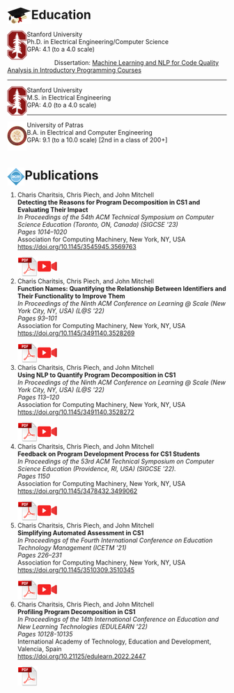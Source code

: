 <!--------------------------------------------->
<!---   E   D   U   C   A   T   I   O   N   --->
<!--------------------------------------------->
<h1>
    <img align="left" alt="Education" width="55px" src="https://github.com/charis/resources/blob/main/images/profile/education.png"/>Education
</h1>

<!--- P H. D. --->
<img align="left" alt="Stanford logo" width="45px" src="https://github.com/charis/resources/blob/main/images/profile/stanford.png"/>
Stanford University<br>
Ph.D. in Electrical Engineering/Computer Science<br>
GPA: 4.1 (to a 4.0 scale)<br>

&nbsp;&nbsp;&nbsp;&nbsp;&nbsp;&nbsp;&nbsp;&nbsp;&nbsp;&nbsp;&nbsp;&nbsp;&nbsp;&nbsp;&nbsp;&nbsp;Dissertation: [Machine Learning and NLP for Code Quality Analysis in Introductory Programming Courses](https://stacks.stanford.edu/file/druid:zm348cp2639/Dissertation_Charitsis-augmented.pdf)

- - -

<!--- M. S. --->
<img align="left" alt="Stanford logo" width="45px" src="https://github.com/charis/resources/blob/main/images/profile/stanford.png"/>
Stanford University<br>
M.S. in Electrical Engineering<br>
GPA: 4.0 (to a 4.0 scale)<br>

- - -

<!--- B. A. --->
<img align="left" alt="University of Patras logo" width="45px" src="https://github.com/charis/resources/blob/main/images/profile/university_of_patras.png"/>
University of Patras<br>
B.A. in Electrical and Computer Engineering<br>
GPA: 9.1 (to a 10.0 scale) [2nd in a class of 200+] <br>


<br>
<!--------------------------------------------------------->
<!---   P   U   B   L   I   C   A   T   I   O   N   S   --->
<!--------------------------------------------------------->
<h1>
    <img align="left" alt="ACM icon" width="40px" src="https://github.com/charis/resources/blob/main/images/profile/acm.png"/>Publications
</h1>

1. Charis Charitsis, Chris Piech, and John Mitchell<br>
   <b>Detecting the Reasons for Program Decomposition in CS1 and Evaluating Their Impact</b><br>
   <i>In Proceedings of the 54th ACM Technical Symposium on Computer Science Education (Toronto, ON, Canada) (SIGCSE '23)</i><br>
   <i>Pages 1014–1020</i><br>
   Association for Computing Machinery, New York, NY, USA<br>
   https://doi.org/10.1145/3545945.3569763

   [<img align="left" alt="pdf icon" width="45px" src="https://github.com/charis/resources/blob/main/images/profile/pdf.png"/>](https://dl.acm.org/doi/pdf/10.1145/3545945.3569763)
   [<img align="left" alt="video icon" width="45px" src="https://github.com/charis/resources/blob/main/images/profile/video.png"/>](https://www.youtube.com/watch?v=V3Xw3X1t-0E)
   <br><br>
   
2. Charis Charitsis, Chris Piech, and John Mitchell<br>
   <b>Function Names: Quantifying the Relationship Between Identifiers and Their Functionality to Improve Them</b><br>
   <i>In Proceedings of the Ninth ACM Conference on Learning @ Scale (New York City, NY, USA) (L@S '22)</i><br>
   <i>Pages 93–101</i><br>
   Association for Computing Machinery, New York, NY, USA<br>
   https://doi.org/10.1145/3491140.3528269

   [<img align="left" alt="pdf icon" width="45px" src="https://github.com/charis/resources/blob/main/images/profile/pdf.png"/>](https://dl.acm.org/doi/pdf/10.1145/3491140.3528269)
   [<img align="left" alt="video icon" width="45px" src="https://github.com/charis/resources/blob/main/images/profile/video.png"/>](https://www.youtube.com/watch?v=AAAiab8UY7M)
   <br><br>
   
3. Charis Charitsis, Chris Piech, and John Mitchell<br>
   <b>Using NLP to Quantify Program Decomposition in CS1</b><br>
   <i>In Proceedings of the Ninth ACM Conference on Learning @ Scale (New York City, NY, USA) (L@S '22)</i><br>
   <i>Pages 113–120</i><br>
   Association for Computing Machinery, New York, NY, USA<br>
   https://doi.org/10.1145/3491140.3528272

   [<img align="left" alt="pdf icon" width="45px" src="https://github.com/charis/resources/blob/main/images/profile/pdf.png"/>](https://dl.acm.org/doi/pdf/10.1145/3491140.3528272)
   [<img align="left" alt="video icon" width="45px" src="https://github.com/charis/resources/blob/main/images/profile/video.png"/>](https://www.youtube.com/watch?v=6BkIM3TUPQI)
   <br><br>

4. Charis Charitsis, Chris Piech, and John Mitchell<br>
   <b>Feedback on Program Development Process for CS1 Students</b><br>
   <i>In Proceedings of the 53rd ACM Technical Symposium on Computer Science Education (Providence, RI, USA) (SIGCSE '22).</i><br>
   <i>Pages 1150</i><br>
   Association for Computing Machinery, New York, NY, USA<br>
   https://doi.org/10.1145/3478432.3499062

   [<img align="left" alt="pdf icon" width="45px" src="https://github.com/charis/resources/blob/main/images/profile/pdf.png"/>](https://dl.acm.org/doi/pdf/10.1145/3478432.3499062)
   [<img align="left" alt="video icon" width="45px" src="https://github.com/charis/resources/blob/main/images/profile/video.png"/>](https://www.youtube.com/watch?v=EIj-AAkdilg)
    <br><br>
    
5. Charis Charitsis, Chris Piech, and John Mitchell<br>
   <b>Simplifying Automated Assessment in CS1</b><br>
   <i>In Proceedings of the Fourth International Conference on Education Technology Management (ICETM '21)</i><br>
   <i>Pages 226–231</i><br>
   Association for Computing Machinery, New York, NY, USA<br>
   https://doi.org/10.1145/3510309.3510345

   [<img align="left" alt="pdf icon" width="45px" src="https://github.com/charis/resources/blob/main/images/profile/pdf.png"/>](https://dl.acm.org/doi/pdf/10.1145/3510309.3510345)
   [<img align="left" alt="video icon" width="45px" src="https://github.com/charis/resources/blob/main/images/profile/video.png"/>](https://www.youtube.com/watch?v=YN_7TzqeaU0)
    <br><br>
    
6. Charis Charitsis, Chris Piech, and John Mitchell<br>
   <b>Profiling Program Decomposition in CS1</b><br>
   <i>In Proceedings of the 14th International Conference on Education and New Learning Technologies (EDULEARN '22)</i><br>
   <i>Pages 10128-10135</i><br>
   International Academy of Technology, Education and Development, Valencia, Spain<br>
   https://doi.org/10.21125/edulearn.2022.2447

   [<img align="left" alt="pdf icon" width="45px" src="https://github.com/charis/resources/blob/main/images/profile/pdf.png"/>](https://library.iated.org/download/CHARITSIS2022PRO)

 
